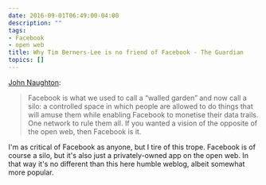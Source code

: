 ```yaml
---
date: 2016-09-01T06:49:00-04:00
description: ""
tags:
- Facebook
- open web
title: Why Tim Berners-Lee is no friend of Facebook - The Guardian
topics: []
---
```


[John Naughton](https://www.theguardian.com/commentisfree/2016/aug/28/tim-berners-lee-open-web-mark-zuckerberg-facebook):

> Facebook is what we used to call a “walled garden” and now call a silo: a
> controlled space in which people are allowed to do things that will amuse them
> while enabling Facebook to monetise their data trails. One network to rule
> them all. If you wanted a vision of the opposite of the open web, then
> Facebook is it.

I'm as critical of Facebook as anyone, but I tire of this trope. Facebook is of
course a silo, but it's also just a privately-owned app on the open web. In that
way it's no different than this here humble weblog, albeit somewhat more
popular.


